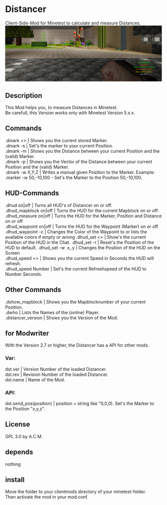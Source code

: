 # Distancer
Client-Side-Mod for Minetest to calculate and measure Distances.<br>
![Screenshot 1](screenshot.png)

## Description
This Mod helps you, to measure Distances in Minetest.<br>
Be carefull, this Version works only with Minetest Version 5.x.x.

## Commands
.dmark <> | Shows you the current stored Marker.<br>
.dmark -s | Set's the marker to your current Position.<br>
.dmark -m | Shows you the Distance between your current Position and the (valid) Marker.<br>
.dmark -p | Shows you the Vector of the Distance between your current Position and the (valid) Marker.<br>
.dmark -w X,Y,Z | Writes a manual given Position to the Marker. Example: .marker -w 50,-10,100 - Set's the Marker to the Position 50,-10,100.<br>

## HUD-Commands
.dhud on|off                | Turns all HUD's of Distancer on or off.<br>
.dhud_mapblock on|off       | Turns the HUD for the current Mapblock on or off.<br>
.dhud_measure on|off        | Turns the HUD for the Marker, Position and Distance on or off<br>
.dhud_waypoint on|off       | Turns the HUD for the Waypoint (Marker) on or off<br>
.dhud_waypoint -c <color>   | Changes the Color of the Waypoint to <color> or lists the available colors if empty or wrong
.dhud_set <>                | Show's the current Position of the HUD in the Chat.
.dhud_set -r                | Reset's the Position of the HUD to default.
.dhud_set -w .x,.y          | Changes the Position of the HUD on the Screen<br>
.dhud_speed <>              | Shows you the current Speed in Seconds the HUD will refresh.<br>
.dhud_speed Number          | Set's the current Refreshspeed of the HUD to Number Seconds.<br>

## Other Commands
.dshow_mapblock       | Shows you the Mapblocknumber of your current Position.<br>
.dwho                 | Lists the Names of the (online) Player.<br>
.distancer_version    | Shows you the Version of the Mod.<br>

## for Modwriter
With the Version 2.7 or higher, the Distancer has a API for other mods.<br>

### Var:
dst.ver                 | Version Number of the loaded Distancer.<br>
dst.rev                 | Revision Number of the loaded Distancer.<br>
dst.name                | Name of the Mod.<br>

### API:
dst.send_pos(position)   | position = string like "0,0,0). Set's the Marker to the Position "x,y,z".<br>

## License
GPL 3.0 by A.C.M.<br>

## depends
nothing<br>

## install 
Move the folder to your clientmods directory of your minetest-folder.<br>
Then activate the mod in your mod.conf.<br>
